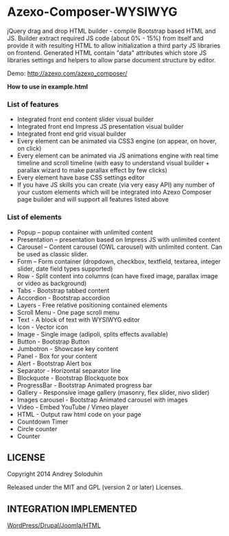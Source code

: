 Azexo-Composer-WYSIWYG
======================

jQuery drag and drop HTML builder - compile Bootstrap based HTML and JS. Builder extract required JS code (about 0% - 15%) from itself and provide it with resulting HTML to allow initialization a third party JS libraries on frontend. Generated HTML contain "data" attributes which store JS libraries settings and helpers to allow parse document structure by editor.

Demo: http://azexo.com/azexo_composer/

**How to use in example.html**

### List of features
* Integrated front end content slider visual builder
* Integrated front end Impress JS presentation visual builder
* Integrated front end grid visual builder
* Every element can be animated via CSS3 engine (on appear, on hover, on click)
* Every element can be animated via JS animations engine with real time timeline and scroll timeline (with easy to understand visual builder + parallax wizard to make parallax effect by few clicks)
* Every element have base CSS settings editor
* If you have JS skills you can create (via very easy API) any number of your custom elements which will be integrated into Azexo Composer page builder and will support all features listed above


### List of elements
* Popup – popup container with unlimited content
* Presentation – presentation based on Impress JS with unlimited content
* Carousel – Content carousel (OWL carousel) with unlimited content. Can be used as classic slider.
* Form – Form container (dropdown, checkbox, textfield, textarea, integer slider, date field types supported)
* Row - Split content into columns (can have fixed image, parallax image or video as background)
* Tabs - Bootstrap tabbed content
* Accordion - Bootstrap accordion
* Layers - Free relative positioning contained elements
* Scroll Menu - One page scroll menu
* Text - A block of text with WYSIWYG editor
* Icon - Vector icon
* Image - Single image (adipoli, splits effects available)
* Button - Bootstrap Button
* Jumbotron - Showcase key content
* Panel - Box for your content
* Alert - Bootstrap Alert box
* Separator - Horizontal separator line
* Blockquote - Bootstrap Blockquote box
* ProgressBar - Bootstrap Animated progress bar
* Gallery - Responsive image gallery (masonry, flex slider, nivo slider)
* Images carousel - Bootstrap Animated carousel with images
* Video - Embed YouTube / Vimeo player
* HTML - Output raw html code on your page
* Countdown Timer
* Circle counter
* Counter

LICENSE
---------

Copyright 2014 Andrey Soloduhin

Released under the MIT and GPL (version 2 or later) Licenses.


INTEGRATION IMPLEMENTED
---------

[WordPress/Drupal/Joomla/HTML](http://codecanyon.net/user/azexo/portfolio?ref=azexo)
